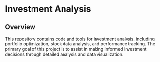 # Investment Analysis

## Overview

This repository contains code and tools for investment analysis, including portfolio optimization, stock data analysis, and performance tracking. The primary goal of this project is to assist in making informed investment decisions through detailed analysis and data visualization.

